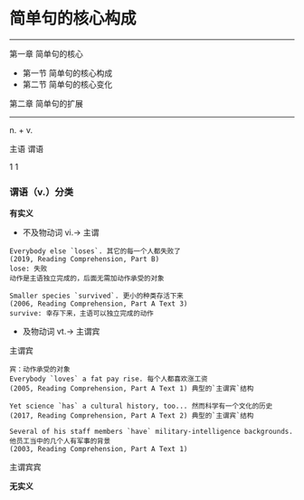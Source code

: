# 简单句的核心构成

----------------------

第一章 简单句的核心
* 第一节 简单句的核心构成
* 第二节 简单句的核心变化

第二章 简单句的扩展

-----------------------

 n.  +  v.

主语   谓语

 1       1


### 谓语（v.）分类

**有实义**

* 不及物动词 vi.-> 主谓
```
Everybody else `loses`. 其它的每一个人都失败了
(2019, Reading Comprehension, Part B)
lose: 失败
动作是主语独立完成的，后面无需加动作承受的对象

Smaller species `survived`. 更小的种类存活下来
(2006, Reading Comprehension, Part A Text 3)
survive: 幸存下来，主语可以独立完成的动作
```

* 及物动词 vt.-> 主谓宾

主谓宾

```
宾：动作承受的对象
Everybody `loves` a fat pay rise. 每个人都喜欢涨工资
(2005, Reading Comprehension, Part A Text 1) 典型的`主谓宾`结构

Yet science `has` a cultural history, too... 然而科学有一个文化的历史
(2017, Reading Comprehension, Part A Text 2) 典型的`主谓宾`结构

Several of his staff members `have` military-intelligence backgrounds. 他员工当中的几个人有军事的背景
(2003, Reading Comprehension, Part A Text 1)
```

主谓宾宾


**无实义**



